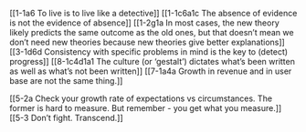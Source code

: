 [[1-1a6 To live is to live like a detective]]
[[1-1c6a1c The absence of evidence is not the evidence of absence]]
[[1-2g1a In most cases, the new theory likely predicts the same outcome as the old ones, but that doesn’t mean we don’t need new theories because new theories give better explanations]]
[[3-1d6d Consistency with specific problems in mind is the key to (detect) progress]]
[[8-1c4d1a1 The culture (or ‘gestalt’) dictates what’s been written as well as what’s not been written]]
[[7-1a4a Growth in revenue and in user base are not the same thing.]]

[[5-2a Check your growth rate of expectations vs circumstances. The former is hard to measure. But remember - you get what you measure.]]
[[5-3 Don’t fight. Transcend.]]
